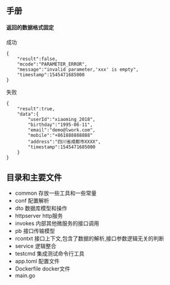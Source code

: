 手册
---------------



#### 返回的数据格式固定

成功
```
{
    "result":false,
    "mcode":"PARAMETER_ERROR",
    "message":"invalid parameter,'xxx' is empty",
    "timestamp":1545471685000
}
```

失败
```
{
    "result":true,
    "data":{
        "userId":"xiaoming_2018",
        "birthday":"1995-06-11",
        "email":"demo@lwork.com",
        "mobile":"+861888888888"
        "address":"四川省成都市XXXX",
        "timestamp":1545471685000
    }
}
```

目录和主要文件
------------
- common 存放一些工具和一些常量  
- conf 配置解析  
- dto 数据库模型和操作  
- httpserver http服务  
- invokes 内部其他微服务的接口调用  
- pb 接口传输模型  
- rcontxt 接口上下文,包含了数据的解析,接口参数逻辑无关的判断  
- service 逻辑整合  
- testcmd 集成测试命令行工具  
- app.toml 配置文件  
- Dockerfile docker文件  
- main.go  